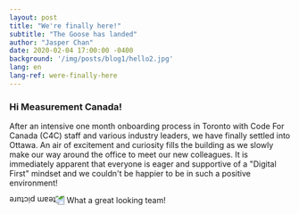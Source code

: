 ```yaml
---
layout: post
title: "We're finally here!"
subtitle: "The Goose has landed"
author: "Jasper Chan"
date: 2020-02-04 17:00:00 -0400
background: '/img/posts/blog1/hello2.jpg'
lang: en
lang-ref: were-finally-here
---
```


<h3>Hi Measurement Canada!</h3>

<p>After an intensive one month onboarding process in Toronto with Code For Canada (C4C) staff and various industry leaders, we have finally settled into Ottawa. An air of excitement and curiosity fills the building as we slowly make our way around the office to meet our new colleagues. It is immediately apparent that everyone is eager and supportive of a "Digital First" mindset and we couldn't be happier to be in such a positive environment! </p> 

<img class="img-fluid" src="/img/posts/blog1/IMG_4878.jpg" alt="team picture" style="transform:rotate(180deg);">
<span class="caption text-muted">What a great looking team!</span>
